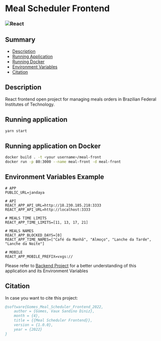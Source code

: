 # Meal Scheduler Frontend

### ![React](https://img.shields.io/badge/react-%2320232a.svg?style=for-the-badge&logo=react&logoColor=%2361DAFB)

## Summary

- [Description](#description)
- [Running Application](#running-application)
- [Running Docker](#running-application-on-docker)
- [Environment Variables](#environment-variables)
- [Citation](#citation)

## Description

React frontend open project for managing meals orders in Brazilian Federal Institutes of Technology.

## Running application

```sh
yarn start
```

## Running application on Docker

```sh
docker build . -t <your username>/meal-front
docker run -p 80:3000 --name meal-front -d meal-front
```

## Environment Variables Example

```
# APP
PUBLIC_URL=jandaya

# API
REACT_APP_API_URL=http://18.230.185.218:3333
REACT_APP_API_URL=http://localhost:3333

# MEALS TIME LIMITS
REACT_APP_TIME_LIMITS=[11, 13, 17, 21]

# MEALS NAMES
REACT_APP_BLOCKED_DAYS=[0]
REACT_APP_TIME_NAMES=["Café da Manhã", "Almoço", "Lanche da Tarde", "Lanche da Noite"]

# MOBILE
REACT_APP_MOBILE_PREFIX=vxgs://
```

Please refer to [Backend Project](https://github.com/vauxgomes/meal-scheduler-backend) for a better understanding of this application and its Environment Variables

## Citation

In case you want to cite this project:

```bibtex
@software{Gomes_Meal_Scheduler_Frontend_2022,
    author = {Gomes, Vaux Sandino Diniz},
    month = {4},
    title = {{Meal Scheduler Frontend}},
    version = {1.0.0},
    year = {2022}
}
```
